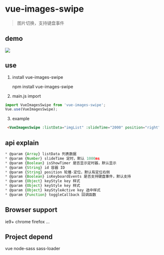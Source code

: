 # vue-images-swipe

> 图片切换，支持键盘事件

## demo

![](./example/demo.gif)

## use

1. install vue-images-swipe

   npm install vue-images-swipe

2. main.js import

```main.js
import VueImagesSwipe from 'vue-images-swipe';
Vue.use(VueImagesSwipe);
```

3. example

```html
 <VueImagesSwipe :listData="imgList" :slideTime="2000" position="right" :keyStyleActive="{'font-size':'20px'}" @toggleCallback="_toggleCallback"></VueImagesSwipe>
```

## api explain

```js
* @param {Array} listData 列表数据
* @param {Number} slideTime 定时，默认 1000ms
* @param {Boolean} isShowTimer 是否显示定时器，默认显示
* @param {String} id 容器 ID
* @param {String} position 轮播-定位，默认有定位右侧
* @param {Boolean} isKeyboardEvents 是否支持键盘事件，默认支持
* @param {Object} keyStyle key 样式
* @param {Object} keyStyle key 样式
* @param {Object} keyStyleActive key 选中样式
* @param {Function} toggleCallback 回调函数
```

## Browser support

ie9+ chrome firefox ...

## Project depend

vue node-sass sass-loader
